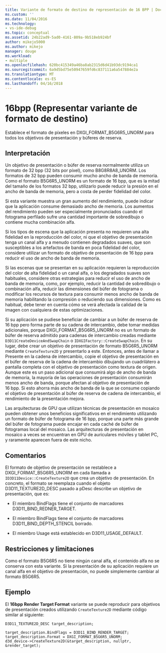 ```yaml
---
title: Variante de formato de destino de representación de 16 BPP | Documentos de Microsoft
ms.custom: ''
ms.date: 11/04/2016
ms.technology:
- vs-ide-debug
ms.topic: conceptual
ms.assetid: 24b22ad9-5ad0-4161-809a-9b518eb924bf
author: mikejo5000
ms.author: mikejo
manager: douge
ms.workload:
- multiple
ms.openlocfilehash: 620bc415349a46ba8ab2315d6d41b93dc9194ca1
ms.sourcegitcommit: 6a9d5bd75e50947659fd6c837111a6a547884e2a
ms.translationtype: MT
ms.contentlocale: es-ES
ms.lasthandoff: 04/16/2018
---
```

# <a name="16bpp-render-target-format-variant"></a>16bpp (Representar variante de formato de destino)
Establece el formato de píxeles en DXGI_FORMAT_B5G6R5_UNORM para todos los objetivos de presentación y búferes de reserva.  
  
## <a name="interpretation"></a>Interpretación  
 Un objetivo de presentación o búfer de reserva normalmente utiliza un formato de 32 bpp (32 bits por píxel), como B8G8R8A8_UNORM. Los formatos de 32 bpp pueden consumir mucho ancho de banda de memoria. Como el formato B5G6R5_UNORM es un formato de 16 bpp, que es la mitad del tamaño de los formatos 32 bpp, utilizarlo puede reducir la presión en el ancho de banda de memoria, pero a costa de perder fidelidad del color.  
  
 Si esta variante muestra un gran aumento del rendimiento, puede indicar que la aplicación consume demasiado ancho de memoria. Los aumentos del rendimiento pueden ser especialmente pronunciados cuando el fotograma perfilado sufre una cantidad importante de sobredibujo o contiene mucha combinación alfa.  
  
 Si los tipos de escena que la aplicación presenta no requieren una alta fidelidad en la reproducción del color, ni que el objetivo de presentación tenga un canal alfa y a menudo contienen degradados suaves, que son susceptibles a los artefactos de banda en poca fidelidad del color, considere utilizar un formato de objetivo de presentación de 16 bpp para reducir el uso de ancho de banda de memoria.  
  
 Si las escenas que se presentan en su aplicación requieren la reproducción del color de alta fidelidad o un canal alfa, o los degradados suaves son habituales, considere otras estrategias para reducir el uso de ancho de banda de memoria, como, por ejemplo, reducir la cantidad de sobredibujo o combinación alfa, reducir las dimensiones del búfer de fotograma o modificar los recursos de textura para consumir menos ancho de banda de memoria habilitando la compresión o reduciendo sus dimensiones. Como es habitual, debe tener en cuenta cómo se verá afectada la calidad de la imagen con cualquiera de estas optimizaciones.  
  
 Si su aplicación se pudiese beneficiar de cambiar a un búfer de reserva de 16 bpp pero forma parte de su cadena de intercambio, debe tomar medidas adicionales, porque DXGI_FORMAT_B5G6R5_UNORM no es un formato de búfer de reserva admitido para cadenas de intercambio creadas mediante `D3D11CreateDeviceAndSwapChain` o `IDXGIFactory::CreateSwapChain`. En su lugar, debe crear un objetivo de presentación de formato B5G6R5_UNORM mediante `CreateTexture2D` y presentarlo a este. Entonces, antes de llamar a Presente en la cadena de intercambio, copie el objetivo de presentación en el búfer de reserva de la cadena de intercambio dibujando un cuadrilátero a pantalla completa con el objetivo de presentación como textura de origen. Aunque este es un paso adicional que consumirá algo de ancho de banda de memoria, la mayoría de las operaciones de presentación consumirán menos ancho de banda, porque afectan al objetivo de presentación de 16 bpp. Si esto ahorra más ancho de banda de la que se consume copiando el objetivo de presentación al búfer de reserva de cadena de intercambio, el rendimiento de la presentación mejora.  
  
 Las arquitecturas de GPU que utilizan técnicas de presentación en mosaico pueden obtener unos beneficios significativos en el rendimiento utilizando un formato de búfer de fotograma de 16 bpp, porque una parte más grande del búfer de fotograma puede encajar en cada caché de búfer de fotogramas local del mosaico. Las arquitecturas de presentación en mosaico a veces se encuentran en GPU de auriculares móviles y tablet PC, y raramente aparecen fuera de este nicho.  
  
## <a name="remarks"></a>Comentarios  
 El formato de objetivo de presentación se restablece a DXGI_FORMAT_B5G6R5_UNORM en cada llamada a `ID3D11Device::CreateTexture2D` que crea un objetivo de presentación. En concreto, el formato se reemplaza cuando el objeto D3D11_TEXTURE2D_DESC pasado a pDesc describe un objetivo de presentación, que es:  
  
-   El miembro BindFlags tiene el conjunto de marcadores D3D11_BIND_REDNER_TARGET.  
  
-   El miembro BindFlags tiene el conjunto de marcadores D3D11_BIND_DEPTH_STENCIL borrado.  
  
-   El miembro Usage está establecido en D3D11_USAGE_DEFAULT.  
  
## <a name="restrictions-and-limitations"></a>Restricciones y limitaciones  
 Como el formato B5G6R5 no tiene ningún canal alfa, el contenido alfa no se conserva con esta variante. Si la presentación de su aplicación requiere un canal alfa en el objetivo de presentación, no puede simplemente cambiar al formato B5G6R5.  
  
## <a name="example"></a>Ejemplo  
 El **16bpp Render Target Format** variante se puede reproducir para objetivos de presentación creados utilizando `CreateTexture2D` mediante código similar al siguiente:  
  
```  
D3D11_TEXTURE2D_DESC target_description;  
  
target_description.BindFlags = D3D11_BIND_RENDER_TARGET;  
target_description.Format = DXGI_FORMAT_B5G6R5_UNORM;  
d3d_device->CreateTexture2D(&target_description, nullptr, &render_target);  
```